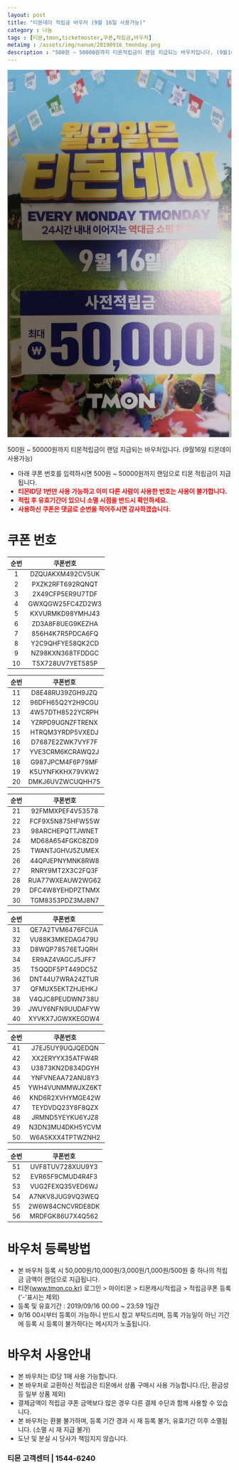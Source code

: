 ```yaml
---
layout: post
title: "티몬데이 적립금 바우처 (9월 16일 사용가능)"
category : 나눔
tags : [티몬,tmon,ticketmoster,쿠폰,적립금,바우처]
metaimg : /assets/img/nanum/20190916_tmonday.png
description : "500원 ~ 50000원까지 티몬적립금이 랜덤 지급되는 바우처입니다. (9월16일 티몬데이 사용가능)"
---
```


![티몬 적립금 바우처 이미지](/assets/img/nanum/20190916_tmonday.png)

500원 ~ 50000원까지 티몬적립금이 랜덤 지급되는 바우처입니다. (9월16일 티몬데이 사용가능)
- 아래 쿠폰 번호를 입력하시면 500원 ~ 50000원까지 랜덤으로 티몬 적립금이 지급됩니다.    
- <b style="color:red">티몬ID당 1번만 사용 가능하고 이미 다른 사람이 사용한 번호는 사용이 불가합니다.</b>    
- <b style="color:red">적립 후 유효기간이 있으니 소멸 시점을 반드시 확인하세요.</b>
- <b style="color:red">사용하신 쿠폰은 댓글로 순번을 적어주시면 감사하겠습니다.</b>


# 쿠폰 번호 #

| 순번 | 쿠폰번호 |     
|:----:|:----:|       
|1|DZQUAKXM492CV5UK|           
|2|PXZK2RFT692RQNQT|     
|3|2X49CFP5ER9U7TDF|     
|4|GWXQGW25FC4ZD2W3|      
|5|KXVURMKD98YMHJ43|      
|6|ZD3A8F8UEG9KEZHA|      
|7|856H4K7R5PDCA6FQ|      
|8|Y2C9QHFYE58QK2CD|      
|9|NZ98KXN368TFDDGC|       
|10|T5X728UV7YET585P|      


| 순번 | 쿠폰번호 |     
|:----:|:----:|       
|11|D8E48RU39ZGH9JZQ|           
|12|96DFH65Q2Y2H9CGU|     
|13|4W57DTH8522YCRPH|     
|14|YZRPD9UGNZFTRENX|      
|15|HTRQM3YRDP5VXEDJ|      
|16|D7687E2ZWK7VYF7F|      
|17|YVE3CRM6KCRAWQ2J|      
|18|G987JPCM4F6P79MF|      
|19|K5UYNFKKHX79VKW2|       
|20|DMKJ6UVZWCUQHH75|     


| 순번 | 쿠폰번호 |     
|:----:|:----:|       
|21|92FMMXPEF4V53578|           
|22|FCF9X5N875HFW55W|     
|23|98ARCHEPQTTJWNET|     
|24|MD68A654FGKC8ZD9|      
|25|TWANTJGHVJ5ZUMEX|      
|26|44QPJEPNYMNK8RW8|      
|27|RNRY9MT2X3C2FQ3F|      
|28|RUA77WXEAUW2WG62|
|29|DFC4W8YEHDPZTNMX|             
|30|TGM8353PDZ3MJ8N7|     

| 순번 | 쿠폰번호 |     
|:----:|:----:|       
|31|QE7A2TVM6476FCUA|           
|32|VU88K3MKEDAG479U|     
|33|D8WQP78576ETJQRH|     
|34|ER9AZ4VAGCJ5JFF7|      
|35|T5QQDF5PT449DC5Z|      
|36|DNT44U7WRA24ZTUR|      
|37|QFMUX5EKTZHJEHKJ|      
|38|V4QJC8PEUDWN738U|      
|39|JWUY6NFN9UUDAFYW|       
|40|XYVKX7JGWXKEGDW4|       

| 순번 | 쿠폰번호 |     
|:----:|:----:|       
|41|J7EJ5UY9UQJQEDQN|           
|42|XX2ERYYX35ATFW4R|     
|43|U3873KN2D834DGYH|     
|44|YNFVNEAA72ANU8Y3|      
|45|YWH4VUNMMWJXZ6KT|      
|46|KND6R2XVHYMGE42W|      
|47|TEYDVDQ23Y8F8QZX|      
|48|JRMND5YEYKU6YJZ8|      
|49|N3DN3MU4DKH5YCVM|       
|50|W6A5KXX4TPTWZNH2|

| 순번 | 쿠폰번호 |     
|:----:|:----:|       
|51|UVF8TUV728XUU9Y3|           
|52|EVR65F9CMUD4R4F3|     
|53|VUG2FEXQ35VED6WJ|     
|54|A7NKV8JUG9VQ3WEQ|      
|55|2W6W84CNCVRDE8DK|      
|56|MRDFGK86U7X4Q562|      
 

# 바우처 등록방법 #
- 본 바우처 등록 시 50,000원/10,000원/3,000원/1,000원/500원 중 하나의 적립금 금액이 랜덤으로 지급됩니다.
- 티몬(www.tmon.co.kr) 로그인 > 마이티몬 > 티몬캐시/적립금 > 적립금쿠폰 등록 ('-'표시는 제외)
- 등록 및 유효기간 : 2019/09/16 00:00 ~ 23:59 1일간    
- 9/16 00시부터 등록이 가능하니 반드시 참고 부탁드리며, 등록 가능일이 아닌 기간에 등록 시 등록이 불가하다는 메시지가 노출됩니다.

# 바우처 사용안내 #
- 본 바우처는 ID당 1매 사용 가능합니다.
- 본 바우처로 교환하신 적립금은 티몬에서 상품 구매시 사용 가능합니다.(단, 환금성 등 일부 상품 제외)
- 결제금액이 적립금 쿠폰 금액보다 많은 경우 다른 결제 수단과 함께 사용할 수 있습니다.
- 본 바우처는 환불 불가하며, 등록 기간 경과 시 재 등록 불가, 유효기간 이후 소멸됩니다. (소멸 시 재 지급 불가)
- 도난 및 분실 시 당사가 책임지지 않습니다.

### 티몬 고객센터 | 1544-6240 ###
